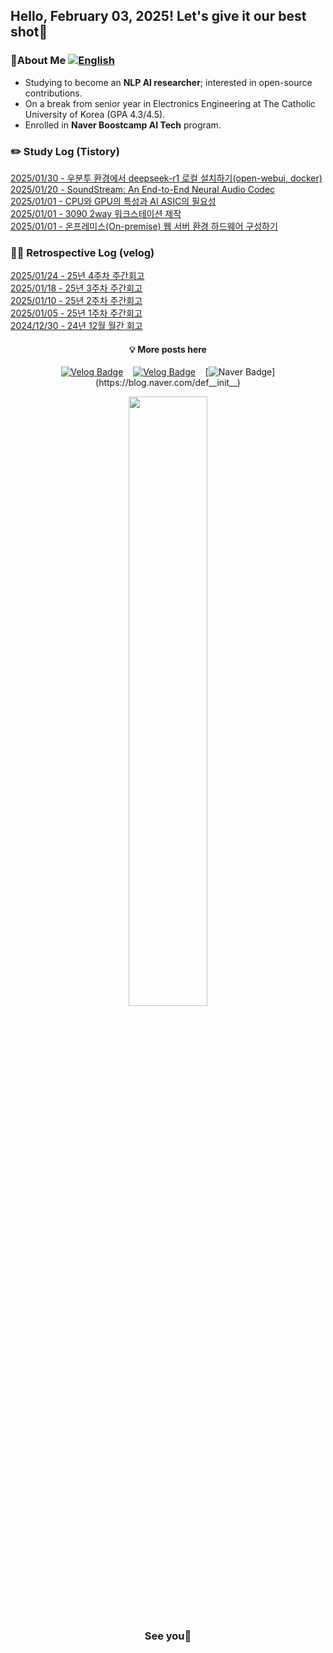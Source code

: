 ## Hello, February 03, 2025! Let's give it our best shot💪

### 🚀About Me [![English](https://img.shields.io/badge/CV-ENG-d5dff8.svg)](CV_ENG.pdf)

- Studying to become an **NLP AI researcher**; interested in open-source contributions.
- On a break from senior year in Electronics Engineering at The Catholic University of Korea (GPA 4.3/4.5).
- Enrolled in **Naver Boostcamp AI Tech** program.

### ✏️ Study Log (Tistory)
[2025/01/30 - 우분투 환경에서 deepseek-r1 로컬 설치하기(open-webui, docker)](https://def-init.tistory.com/entry/%EC%9A%B0%EB%B6%84%ED%88%AC-%ED%99%98%EA%B2%BD%EC%97%90%EC%84%9C-deepseek-r1-%EB%A1%9C%EC%BB%AC-%EC%84%A4%EC%B9%98%ED%95%98%EA%B8%B0open-webui-docker) <br/>
[2025/01/20 - SoundStream: An End-to-End Neural Audio Codec](https://def-init.tistory.com/entry/SoundStream-An-End-to-End-Neural-Audio-Codec) <br/>
[2025/01/01 - CPU와 GPU의 특성과 AI ASIC의 필요성](https://def-init.tistory.com/entry/test) <br/>
[2025/01/01 - 3090 2way 워크스테이션 제작](https://def-init.tistory.com/entry/3090-2way-%EC%9B%8C%ED%81%AC%EC%8A%A4%ED%85%8C%EC%9D%B4%EC%85%98-%EC%A0%9C%EC%9E%91) <br/>
[2025/01/01 - 온프레미스(On-premise) 웹 서버 환경 하드웨어 구성하기](https://def-init.tistory.com/entry/%EC%98%A8%ED%94%84%EB%A0%88%EB%AF%B8%EC%8A%A4On-premise-%EC%9B%B9-%EC%84%9C%EB%B2%84-%ED%99%98%EA%B2%BD-%EA%B5%AC%EC%84%B1%ED%95%98%EA%B8%B0) <br/>



### ✍🏻 Retrospective Log (velog)
[2025/01/24 - 25년 4주차 주간회고](https://velog.io/@kms39273/25%EB%85%84-1%EC%9B%94-4%EC%A3%BC%EC%B0%A8-%EC%A3%BC%EA%B0%84%ED%9A%8C%EA%B3%A0) <br/>
[2025/01/18 - 25년 3주차 주간회고](https://velog.io/@kms39273/25%EB%85%84-3%EC%A3%BC%EC%B0%A8-%EC%A3%BC%EA%B0%84%ED%9A%8C%EA%B3%A0) <br/>
[2025/01/10 - 25년 2주차 주간회고](https://velog.io/@kms39273/25%EB%85%84-2%EC%A3%BC%EC%B0%A8-%EC%A3%BC%EA%B0%84%ED%9A%8C%EA%B3%A0) <br/>
[2025/01/05 - 25년 1주차 주간회고](https://velog.io/@kms39273/25%EB%85%84-1%EC%A3%BC%EC%B0%A8-%EC%A3%BC%EA%B0%84%ED%9A%8C%EA%B3%A0) <br/>
[2024/12/30 - 24년 12월 월간 회고](https://velog.io/@kms39273/24%EB%85%84-12%EC%9B%94-%EC%9B%94%EA%B0%84-%ED%9A%8C%EA%B3%A0) <br/>


<div align="center">

#### 💡 More posts here

[![Velog Badge](http://img.shields.io/badge/Tistory-F76A1C?style=flat-square&logo=Tistory&logoColor=white&link=https://def-init.tistory.com)](https://def-init.tistory.com/)
&nbsp;&nbsp;
[![Velog Badge](http://img.shields.io/badge/Velog-20C997?style=flat-square&logo=Velog&logoColor=white&link=https://velog.io/@kms39273/posts)](https://velog.io/@kms39273/posts)
&nbsp;&nbsp;
[![Naver Badge](https://img.shields.io/badge/Naver-03C75A?style=flat-square&logo=Naver&logoColor=white&link=https://blog.naver.com/def__init__)](https://blog.naver.com/def__init__)

</div>

<div align="center">

<img src="https://github.com/user-attachments/assets/8fa48fc4-0b28-4ea3-9f77-241896097d70" style="width: 50%;">

### See you👋

</div>

